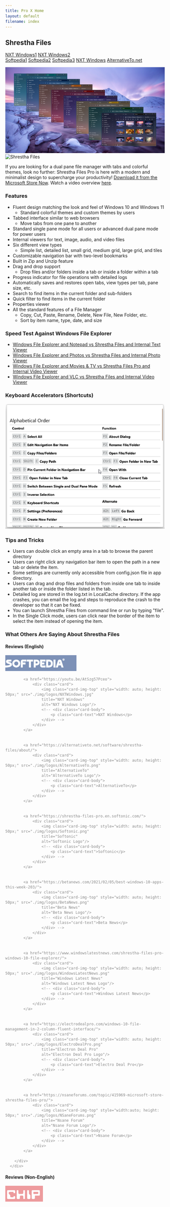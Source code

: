 ```yaml
---
title: Pro X Home
layout: default
filename: index
---
```



## Shrestha Files

<div class="container">
  <div class="card">
    <a href="https://youtu.be/AtSzg57Pceo">NXT Windows1</a>
    <a href="https://youtu.be/AtSzg57Pceo">NXT Windows2</a>
  </div>
  <a href="https://www.softpedia.com/get/File-managers/Shrestha-Files.shtml" class="btn btn-outline-secondary" role="button">Softpedia1</a>
  <a href="https://www.softpedia.com/get/File-managers/Shrestha-Files.shtml" class="btn btn-primary" role="button">Softpedia2</a>
  <a href="https://www.softpedia.com/get/File-managers/Shrestha-Files.shtml" class="btn btn-primary">Softpedia3</a>
  <a href="https://youtu.be/AtSzg57Pceo">NXT Windows</a>
  <a href="https://alternativeto.net/software/shrestha-files/about/">AlternativeTo.net</a>
</div>


[![Shrestha Files](/images/Launch2021/ColorfulShresthaFilesPro.png)](https://youtu.be/fOKNh0Mdl_I)
![Shrestha Files](/images/Launch2021/ShresthaFilesProGuideAnimated.gif)

If you are looking for a dual pane file manager with tabs and colorful themes, look no further: Shrestha Files Pro is here with a modern and minimalist design to supercharge your productivity! [Download it from the Microsoft Store Now](https://www.microsoft.com/store/apps/9npnffsv2hqm?cid=GitHub). Watch a video overview [here](https://youtu.be/fOKNh0Mdl_I).


### Features
* Fluent design matching the look and feel of Windows 10 and Windows 11
  * Standard colorful themes and custom themes by users
* Tabbed interface similar to web browsers
  * Move tabs from one pane to another
* Standard single pane mode for all users or advanced dual pane mode for power users
* Internal viewers for text, image, audio, and video files
* Six different view types
  * Simple list, detailed list, small grid, medium grid, large grid, and tiles
* Customizable navigation bar with two-level bookmarks
* Built in Zip and Unzip feature
* Drag and drop support
  * Drop files and/or folders inside a tab or inside a folder within a tab
* Progress indicator for file operations with detailed logs
* Automatically saves and restores open tabs, view types per tab, pane size, etc.
* Search to find items in the current folder and sub-folders
* Quick filter to find items in the current folder
* Properties viewer
* All the standard features of a File Manager
  * Copy, Cut, Paste, Rename, Delete, New File, New Folder, etc.
  * Sort by item name, type, date, and size


### Speed Test Against Windows File Explorer
* [Windows File Explorer and Notepad vs Shrestha Files and Internal Text Viewer](https://youtu.be/V09G9u-RAR4)
* [Windows File Explorer and Photos vs Shrestha Files and Internal Photo Viewer](https://youtu.be/oFsOza1OU0M)
* [Windows File Explorer and Movies & TV vs Shrestha Files Pro and Internal Video Viewer](https://youtu.be/ZVTDLhgIqWg)
* [Windows File Explorer and VLC vs Shrestha Files and Internal Video Viewer](https://youtu.be/gTBngQdT3Gw)

### Keyboard Accelerators (Shortcuts)

![Keyboard Accelerators](/images/ShresthaFilesShortcuts.gif)

### Tips and Tricks
* Users can double click an empty area in a tab to browse the parent directory
* Users can right click any navigation bar item to open the path in a new tab or delete the item.
* Some settings are currently only accessible from config.json file in app directory.
* Users can drag and drop files and folders from inside one tab to inside another tab or inside the folder listed in the tab.
* Detailed log are stored in the log.txt in LocalCache directory. If the app crashes, you can email the log and steps to reproduce the crash to the developer so that it can be fixed.
* You can launch Shrestha Files from command line or run by typing "file".
* In the Single Click mode, users can click near the border of the item to select the item instead of opening the item.


### What Others Are Saying About Shrestha Files

<div class="card">
    <div class="card-header">
        <h4>Reviews (English)</h4>
    </div>        
    <div class="card-body">
        <div class="card-group" style="opacity: 0.5;">
            <a href="https://www.softpedia.com/get/File-managers/Shrestha-Files.shtml">
                <div class="card">
                    <img class="card-img-top" style="width: auto; height: 50px;" 
                    title="Softpedia"
                    src="./img/logos/Softpedia.png" 
                    alt="Softpedia Logo"/>
                    <!-- <div class="card-body">
                        <p class="card-text">Softpedia</p>
                    </div> -->
                </div>
            </a> 

            
            <a href="https://youtu.be/AtSzg57Pceo">
                <div class="card">
                    <img class="card-img-top" style="width: auto; height: 50px;" src="./img/logos/NXTWindows.jpg" 
                    title="NXT Windows"
                    alt="NXT Windows Logo"/>
                    <!-- <div class="card-body">
                        <p class="card-text">NXT Windows</p>
                    </div> -->
                </div>
            </a>

            
            <a href="https://alternativeto.net/software/shrestha-files/about/">
                <div class="card">
                    <img class="card-img-top" style="width: auto; height: 50px;" src="./img/logos/AlternativeTo.png" 
                    title="AlternativeTo"
                    alt="AlternativeTo Logo"/>
                    <!-- <div class="card-body">
                        <p class="card-text">AlternativeTo</p>
                    </div> -->
                </div>
            </a>

            
            <a href="https://shrestha-files-pro.en.softonic.com/">
                <div class="card">
                    <img class="card-img-top" style="width: auto; height: 50px;" src="./img/logos/Softonic.png" 
                    title="Softonic"
                    alt="Softonic Logo"/>
                    <!-- <div class="card-body">
                        <p class="card-text">Softonic</p>
                    </div> -->
                </div>
            </a>

            
            <a href="https://betanews.com/2021/02/05/best-windows-10-apps-this-week-203/">
                <div class="card">
                    <img class="card-img-top" style="width: auto; height: 50px;" src="./img/logos/BetaNews.png" 
                    title="Beta News"
                    alt="Beta News Logo"/>
                    <!-- <div class="card-body">
                        <p class="card-text">Beta News</p>
                    </div> -->
                </div>
            </a>

            
            <a href="https://www.windowslatestnews.com/shrestha-files-pro-windows-10-file-explorer/">
                <div class="card">
                    <img class="card-img-top" style="width: auto; height: 50px;" src="./img/logos/WindowsLatestNews.png" 
                    title="Windows Latest News"
                    alt="Windows Latest News Logo"/>
                    <!-- <div class="card-body">
                        <p class="card-text">Windows Latest News</p>
                    </div> -->
                </div>
            </a>

            
            <a href="https://electrodealpro.com/windows-10-file-management-in-2-column-fluent-interface/">
                <div class="card">
                    <img class="card-img-top" style="width: auto; height: 50px;" src="./img/logos/ElectroDealPro.png" 
                    title="Electron Deal Pro"
                    alt="Electron Deal Pro Logo"/>
                    <!-- <div class="card-body">
                        <p class="card-text">Electro Deal Pro</p>
                    </div> -->
                </div>
            </a>

            
            <a href="https://nsaneforums.com/topic/415969-microsoft-store-shrestha-files-pro/">
                <div class="card">
                    <img class="card-img-top" style="width:auto; height: 50px;" src="./img/logos/NSaneForums.png" 
                    title="Nsane Forum"
                    alt="Nsane Forum Logo"/>
                    <!-- <div class="card-body">
                        <p class="card-text">Nsane Forum</p>
                    </div> -->
                </div>
            </a>

        </div>
      </div>
</div>



<div class="card">
    <div class="card-header">
        <h4>Reviews (Non-English)</h4>
    </div>        
    <div class="card-body">
        <div class="card-group" style="opacity: 0.5;">
            <a href="https://www.chip.de/news/Explorer-Alternative-fuer-Windows-10-Diese-10-Euro-App-gibt-es-aktuell-gratis_183270871.html">
                <div class="card">
                    <img class="card-img-top" style="width: auto; height: 50px;" 
                    title="Chip.de - Video (German)"
                    src="./img/logos/int/ChipDe.png" 
                    alt="Chip.de Logo"/>
                    <!-- <div class="card-body">
                        <p class="card-text">Chip.de - Video (German)</p>
                    </div> -->
                </div>
            </a> 

            
            <a href="https://youtu.be/Fk84PkAQ0Eg">
                <div class="card">
                    <img class="card-img-top" style="width: auto; height: 50px;" src="./img/logos/int/LosIllusionistas.jpg" 
                    title="Los Ilusionistas De La Tecnología - Video (Spanish)"
                    alt="Los Ilusionistas De La Tecnología Logo"/>
                    <!-- <div class="card-body">
                        <p class="card-text">Los Ilusionistas De La Tecnología - Video (Spanish)</p>
                    </div> -->
                </div>
            </a>

            
            <a href="https://www.youtube.com/watch?v=z4RhHVN2FfY">
                <div class="card">
                    <img class="card-img-top" style="width: auto; height: 50px;" src="./img/logos/int/MasterTutos93.jpg" 
                    title="Master Tutos 93 - Video (Spanish)"
                    alt="Master Tutos 93 Logo"/>
                    <!-- <div class="card-body">
                        <p class="card-text">Master Tutos 93 - Video (Spanish)</p>
                    </div> -->
                </div>
            </a>

            
            <a href="https://www.deskmodder.de/blog/2021/01/31/shrestha-files-pro-als-windows-10-datei-explorer-app-noch-kurzzeitig-kostenlos/">
                <div class="card">
                    <img class="card-img-top" style="width: auto; height: 50px;" src="./img/logos/int/Deskmodder.png" 
                    title="Deskmodder.de (German)"
                    alt="Deskmodder.de Logo"/>
                    <!-- <div class="card-body">
                        <p class="card-text">Deskmodder.de (German)</p>
                    </div> -->
                </div>
            </a>

            
            <a href="https://www.chip.cz/novinky/software/prakticka-alternativa-spravce-souboru-pro-windows-10-je-docasne-k-dispozici-zdarma/">
                <div class="card">
                    <img class="card-img-top" style="width: auto; height: 50px;" src="./img/logos/int/ChipCz.png" 
                    title="Chip.cz (Czech)"
                    alt="Chip.cz Logo"/>
                    <!-- <div class="card-body">
                        <p class="card-text">Chip.cz (Czech)</p>
                    </div> -->
                </div>
            </a>

            
            <a href="https://blog.kdata.vn/shrestha-files-pro-dang-mien-phi-cho-nguoi-dung-windows-10-5839/">
                <div class="card">
                    <img class="card-img-top" style="width: auto; height: 50px;" src="./img/logos/int/Kdata.png" 
                    title="KData.Vn (Vietnamese)"
                    alt="KData.Vn Logo"/>
                    <!-- <div class="card-body">
                        <p class="card-text">KData.Vn (Vietnamese)</p>
                    </div> -->
                </div>
            </a>

            
            <a href="https://windowsforum.kr/data/16705506">
                <div class="card">
                    <img class="card-img-top" style="width: auto; height: 50px;" src="./img/logos/int/WindowsForum.png" 
                    title="WindowsForum.Kr (Korean)"
                    alt="WindowsForum Logo"/>
                    <!-- <div class="card-body">
                        <p class="card-text">WindowsForum.Kr (Korean)</p>
                    </div> -->
                </div>
            </a>

            
            <a href="https://youtu.be/0h9MDohkjEE">
                <div class="card">
                    <img class="card-img-top" style="width:auto; height: 50px;" src="./img/logos/int/MohmoudImran.png" 
                    title="Mahmoud Imran - Video (Arabic)"
                    alt="Mahmoud Imran Logo"/>
                    <!-- <div class="card-body">
                        <p class="card-text">Mahmoud Imran - Video (Arabic)</p>
                    </div> -->
                </div>
            </a>


            
            <a href="https://www.descargas.com/app/shrestha-files-pro/windows/">
                <div class="card">
                    <img class="card-img-top" style="width:auto; height: 50px;" src="./img/logos/int/Descargas.png" 
                    title="Descargas (Spanish)"
                    alt="Descargas Logo"/>
                    <!-- <div class="card-body">
                        <p class="card-text">Descargas (Spanish)</p>
                    </div> -->
                </div>
            </a>


            
            <a href="https://trainghiemso.vn/shrestha-files-free/">
                <div class="card">
                    <img class="card-img-top" style="width:auto; height: 50px;" src="./img/logos/int/Trainghiemso.png" 
                    title="Trainghiemso.vn (Vietnamese)"
                    alt="Trainghiemso.vn Logo"/>
                    <!-- <div class="card-body">
                        <p class="card-text">Trainghiemso.vn (Vietnamese) - Video (Arabic)</p>
                    </div> -->
                </div>
            </a>


            
            <a href="https://freesoft.ru/windows/shrestha-files">
                <div class="card">
                    <img class="card-img-top" style="width:auto; height: 50px;" src="./img/logos/int/FreeSoft.png" 
                    title="Freesoft.ru (Russian)"
                    alt="Freesoft.ru Logo"/>
                    <!-- <div class="card-body">
                        <p class="card-text">Freesoft.ru (Russian)</p>
                    </div> -->
                </div>
            </a>


            
            <a href="https://techmaniacs.gr/shrestha-files-pro-entelos-dorean-apo-ta-9-eyro-poy-kostizei-gia-windows-10/">
                <div class="card">
                    <img class="card-img-top" style="width:auto; height: 50px;" src="./img/logos/int/Techmaniacs.png" 
                    title="Techmaniacs.gr (Greek)"
                    alt="Techmaniacs.gr Logo"/>
                    <!-- <div class="card-body">
                        <p class="card-text">Techmaniacs.gr (Greek)</p>
                    </div> -->
                </div>
            </a>

            
            <a href="https://shrestha-files-a-modern-dual-panel-file-manager.para-ordenador.com/">
                <div class="card">
                    <img class="card-img-top" style="width:auto; height: 50px;" src="./img/logos/int/Para-Ordenador.png" 
                    title="Para-Ordenador (Spanish)"
                    alt="Para-Ordenador Logo"/>
                    <!-- <div class="card-body">
                        <p class="card-text">Para-Ordenador (Spanish)</p>
                    </div> -->
                </div>
            </a>


            
            <a href="https://www.futurezone.de/digital-life/article231487443/Download-kostenlos-statt-9-Euro-Nur-heute-ist-die-Software-umsonst.html">
                <div class="card">
                    <img class="card-img-top" style="width:auto; height: 50px;" src="./img/logos/int/FutureZone.png" 
                    title="FutureZone.de (German)"
                    alt="FutureZone.de Logo"/>
                    <!-- <div class="card-body">
                        <p class="card-text">FutureZone.de (German)</p>
                    </div> -->
                </div>
            </a>


            
            <a href="https://www.giga.de/news/fuer-windows-10-alternativer-datei-explorer-fuer-kurze-zeit-kostenlos/">
                <div class="card">
                    <img class="card-img-top" style="width:auto; height: 50px;" src="./img/logos/int/Giga.png" 
                    title="Giga.de (German)"
                    alt="Giga.de Logo"/>
                    <!-- <div class="card-body">
                        <p class="card-text">Giga.de (German)</p>
                    </div> -->
                </div>
            </a>

            
            <a href="https://bubera.com/pc-software-gadget/about-windows10-shrestha-files-pro/">
                <div class="card">
                    <img class="card-img-top" style="width:auto; height: 50px;" src="./img/logos/int/Bubera.png" 
                    title="Bubera.com (Japanese)"
                    alt="Bubera.com (Japanese) Logo"/>
                    <!-- <div class="card-body">
                        <p class="card-text">Bubera.com (Japanese)</p>
                    </div> -->
                </div>
            </a>

            <a href="https://www.hcl.hr/vijest/besplatno-se-dijeli-solidna-alternativa-windowsovom-file-exploreru-176332/">
                <div class="card">
                    <img class="card-img-top" style="width:auto; height: 50px;" src="./img/logos/int/HCL.png" 
                    title="Hcl.hr (Croatian)"
                    alt="Hcl.hr (Croatian)"/>
                    <!-- <div class="card-body">
                        <p class="card-text">Hcl.hr (Croatian)</p>
                    </div> -->
                </div>
            </a>
            
            <a href="https://www.01net.com/telecharger/windows/Utilitaire/gestion_de_fichier/fiches/157602.html">
                <div class="card">
                    <img class="card-img-top" style="width:auto; height: 50px;" src="./img/logos/int/01Net.png" 
                    title="01Net.Com (French)"
                    alt="01Net.Com (French) Logo"/>
                    <!-- <div class="card-body">
                        <p class="card-text">01Net.Com (French)</p>
                    </div> -->
                </div>
            </a>
            
            <a href="https://forum.zyzoom.net/threads/367759/">
                <div class="card">
                    <img class="card-img-top" style="width:auto; height: 50px;" src="./img/logos/int/Zyzoom.png" 
                    title="Zyzoom.Net (Arabic)"
                    alt="Zyzoom.Net (Arabic)Logo"/>
                    <!-- <div class="card-body">
                        <p class="card-text">Zyzoom.Net (Arabic)</p>
                    </div> -->
                </div>
            </a>
            
            <a href="http://haohe.fun/2021/09/win10shrestha-files%EF%BC%9A%E9%80%82%E7%94%A8%E4%BA%8E-windows-10-%E5%92%8C-windows-11-%E8%AE%BE%E5%A4%87%E7%9A%84%E7%8E%B0%E4%BB%A3%E5%8F%8C%E7%AA%97%E6%A0%BC%E6%96%87%E4%BB%B6%E7%AE%A1%E7%90%86/">
                <div class="card">
                    <img class="card-img-top" style="width:auto; height: 50px;" src="./img/logos/int/haohe.png" 
                    title="Haohe.Fun (Chinese Simplified)"
                    alt="Haohe.Fun (Chinese Simplified) Logo"/>
                    <!-- <div class="card-body">
                        <p class="card-text">Haohe.Fun (Chinese Simplified)</p>
                    </div> -->
                </div>
            </a>
        </div>
      </div>
</div>

#### English
* [Softpedia.com](https://www.softpedia.com/get/File-managers/Shrestha-Files.shtml)
* [NXT Windows](https://youtu.be/AtSzg57Pceo)
* [AlternativeTo.net](https://alternativeto.net/software/shrestha-files/about/)
* [Softonic.com](https://shrestha-files-pro.en.softonic.com/)
* [Betanews.com](https://betanews.com/2021/02/05/best-windows-10-apps-this-week-203/)
* [Windows Latest News](https://www.windowslatestnews.com/shrestha-files-pro-windows-10-file-explorer/)
* [Electrodealpro.com](https://electrodealpro.com/windows-10-file-management-in-2-column-fluent-interface/)
* [NsaneForums.Com](https://nsaneforums.com/topic/415969-microsoft-store-shrestha-files-pro/)


#### Other Languages
* [Chip.de - Video (German)](https://www.chip.de/news/Explorer-Alternative-fuer-Windows-10-Diese-10-Euro-App-gibt-es-aktuell-gratis_183270871.html)
* [Los Ilusionistas De La Tecnología - Video (Spanish)](https://youtu.be/Fk84PkAQ0Eg)
* [Master Tutos 93 - Video (Spanish)](https://www.youtube.com/watch?v=z4RhHVN2FfY)
* [Deskmodder.de (German)](https://www.deskmodder.de/blog/2021/01/31/shrestha-files-pro-als-windows-10-datei-explorer-app-noch-kurzzeitig-kostenlos/)
* [Chip.cz (Czech)](https://www.chip.cz/novinky/software/prakticka-alternativa-spravce-souboru-pro-windows-10-je-docasne-k-dispozici-zdarma/)
* [KData.Vn (Vietnamese)](https://blog.kdata.vn/shrestha-files-pro-dang-mien-phi-cho-nguoi-dung-windows-10-5839/)
* [WindowsForum.Kr (Korean)](https://windowsforum.kr/data/16705506)
* [Mahmoud Imran - Video (Arabic)](https://youtu.be/0h9MDohkjEE)
* [Descargas (Spanish)](https://www.descargas.com/app/shrestha-files-pro/windows/)
* [Trainghiemso.vn (Vietnamese)](https://trainghiemso.vn/shrestha-files-free/)
* [Freesoft.ru (Russian)](https://freesoft.ru/windows/shrestha-files)
* [Techmaniacs.gr (Greek)](https://techmaniacs.gr/shrestha-files-pro-entelos-dorean-apo-ta-9-eyro-poy-kostizei-gia-windows-10/)
* [Para-Ordenador (Spanish)](https://shrestha-files-a-modern-dual-panel-file-manager.para-ordenador.com/)
* [FutureZone.de (German)](https://www.futurezone.de/digital-life/article231487443/Download-kostenlos-statt-9-Euro-Nur-heute-ist-die-Software-umsonst.html)
* [Giga.de (German)](https://www.giga.de/news/fuer-windows-10-alternativer-datei-explorer-fuer-kurze-zeit-kostenlos/)
* [Bubera.com (Japanese)](https://bubera.com/pc-software-gadget/about-windows10-shrestha-files-pro/)
* [Hcl.hr (Croatian)](https://www.hcl.hr/vijest/besplatno-se-dijeli-solidna-alternativa-windowsovom-file-exploreru-176332/)
* [01Net.Com (French)](https://www.01net.com/telecharger/windows/Utilitaire/gestion_de_fichier/fiches/157602.html)
* [Zyzoom.Net (Arabic)](https://forum.zyzoom.net/threads/367759/)
* [Haohe.Fun (Chinese Simplified)](http://haohe.fun/2021/09/win10shrestha-files%EF%BC%9A%E9%80%82%E7%94%A8%E4%BA%8E-windows-10-%E5%92%8C-windows-11-%E8%AE%BE%E5%A4%87%E7%9A%84%E7%8E%B0%E4%BB%A3%E5%8F%8C%E7%AA%97%E6%A0%BC%E6%96%87%E4%BB%B6%E7%AE%A1%E7%90%86/)

### Translation

If you would like to translate the app in the language of your choice, instructions are provided [here](https://jptgamesandapps.github.io/ShresthaFiles/translation).


### Thoughts that every one have about Windows File Explorer in Windows 11
* Windows File Explorer Alternative
* Windows File Explorer Not Responding
* Windows File Explorer Slow
* Windows File Explorer Tabs
* Windows File Explorer Not Opening
* Get Help with File Explorer in Windows

### Note
This repo does not contain source code for Shrestha Files!


[![Get it From Microsoft Store](https://developer.microsoft.com/store/badges/images/English_get-it-from-MS.png)](//www.microsoft.com/store/apps/9npnffsv2hqm?cid=GitHub) | ![Microsoft Store Rating (Global)](/images/MicrosoftStoreRating09062021.png)
------ | ------
Download from the Microsoft Store | Global Rating

